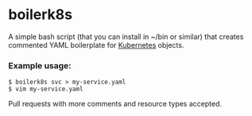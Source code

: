 # boilerk8s

A simple bash script (that you can install in ~/bin or similar) that creates commented YAML boilerplate for [Kubernetes](https://kubernetes.io) objects.

### Example usage: 

```
$ boilerk8s svc > my-service.yaml
$ vim my-service.yaml
```


Pull requests with more comments and resource types accepted.

